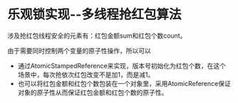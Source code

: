 # 乐观锁实现--多线程抢红包算法
涉及抢红包线程安全的元素有：红包金额sum和红包个数count。

由于需要同时控制两个变量的原子性操作，所以可以
* 通过AtomicStampedReference来实现，版本号初始化为红包个数，在这个场景中，每次抢依次红包改变不是加1，而是减1。
* 也可以将红包金额和红包个数包装在一个对象里，采用AtomicReference保证对象的原子性从而保证红包金额和红包个数的原子性。

